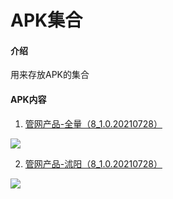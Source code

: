 # APK集合

#### 介绍
用来存放APK的集合


#### APK内容

1.  [管网产品-全量（8_1.0.20210728）](https://media.githubusercontent.com/media/houlian0/apk-set/master/GwFrame_all.apk)

![](https://ghproxy.com/https://raw.githubusercontent.com/houlian0/apk-set/master/GwFrame_all.png)


2.  [管网产品-沭阳（8_1.0.20210728）](https://media.githubusercontent.com/media/houlian0/apk-set/master/GwFrame_shuyang.apk)

![](https://ghproxy.com/https://raw.githubusercontent.com/houlian0/apk-set/master/GwFrame_shuyang.png)







